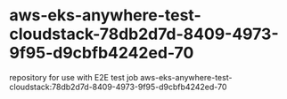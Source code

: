 # aws-eks-anywhere-test-cloudstack-78db2d7d-8409-4973-9f95-d9cbfb4242ed-70
repository for use with E2E test job aws-eks-anywhere-test-cloudstack:78db2d7d-8409-4973-9f95-d9cbfb4242ed-70
